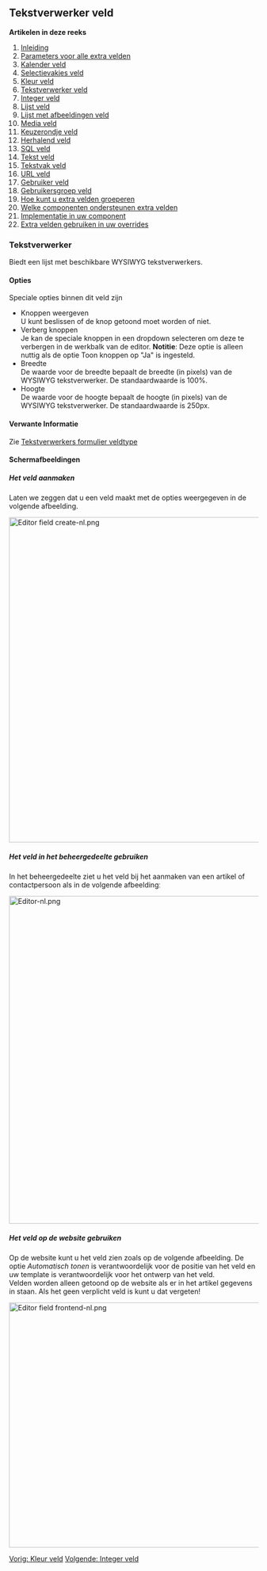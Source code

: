 <!-- Filename: J3.x:Adding_custom_fields/Editor_Field / Display title: Toevoegen extra velden/Tekstverwerker veld -->

## Tekstverwerker veld

**Artikelen in deze reeks**

1.  [Inleiding](https://docs.joomla.org/J3.x:Adding_custom_fields "Special:MyLanguage/J3.x:Adding custom fields")
2.  [Parameters voor alle extra
    velden](https://docs.joomla.org/J3.x:Adding_custom_fields/Parameters_for_all_Custom_Fields "Special:MyLanguage/J3.x:Adding custom fields/Parameters for all Custom Fields")
3.  [Kalender
    veld](https://docs.joomla.org/J3.x:Adding_custom_fields/Calendar_Field "Special:MyLanguage/J3.x:Adding custom fields/Calendar Field")
4.  [Selectievakjes
    veld](https://docs.joomla.org/J3.x:Adding_custom_fields/Checkboxes_Field "Special:MyLanguage/J3.x:Adding custom fields/Checkboxes Field")
5.  [Kleur
    veld](https://docs.joomla.org/J3.x:Adding_custom_fields/Color_Field "Special:MyLanguage/J3.x:Adding custom fields/Color Field")
6.  [Tekstverwerker
    veld](https://docs.joomla.org/J3.x:Adding_custom_fields/Editor_Field "Special:MyLanguage/J3.x:Adding custom fields/Editor Field")
7.  [Integer
    veld](https://docs.joomla.org/J3.x:Adding_custom_fields/Integer_Field "Special:MyLanguage/J3.x:Adding custom fields/Integer Field")
8.  [Lijst
    veld](https://docs.joomla.org/J3.x:Adding_custom_fields/List_Field "Special:MyLanguage/J3.x:Adding custom fields/List Field")
9.  [Lijst met afbeeldingen
    veld](https://docs.joomla.org/J3.x:Adding_custom_fields/ListOfImages_Field "Special:MyLanguage/J3.x:Adding custom fields/ListOfImages Field")
10. [Media
    veld](https://docs.joomla.org/J3.x:Adding_custom_fields/Media_Field "Special:MyLanguage/J3.x:Adding custom fields/Media Field")
11. [Keuzerondje
    veld](https://docs.joomla.org/J3.x:Adding_custom_fields/Radio_Field "Special:MyLanguage/J3.x:Adding custom fields/Radio Field")
12. [Herhalend
    veld](https://docs.joomla.org/J3.x:Adding_custom_fields/Repeatable_Field "Special:MyLanguage/J3.x:Adding custom fields/Repeatable Field")
13. [SQL
    veld](https://docs.joomla.org/J3.x:Adding_custom_fieldshttps://docs.joomla.org/J3.x:Adding%20custom%20fields/Sql%20Field)
14. [Tekst
    veld](https://docs.joomla.org/J3.x:Adding_custom_fields/Text_Field "Special:MyLanguage/J3.x:Adding custom fields/Text Field")
15. [Tekstvak
    veld](https://docs.joomla.org/J3.x:Adding_custom_fields/Textarea_Field "Special:MyLanguage/J3.x:Adding custom fields/Textarea Field")
16. [URL
    veld](https://docs.joomla.org/J3.x:Adding_custom_fields/Url_Field "Special:MyLanguage/J3.x:Adding custom fields/Url Field")
17. [Gebruiker
    veld](https://docs.joomla.org/J3.x:Adding_custom_fields/User_Field "Special:MyLanguage/J3.x:Adding custom fields/User Field")
18. [Gebruikersgroep
    veld](https://docs.joomla.org/J3.x:Adding_custom_fields/Usergroup_Field "Special:MyLanguage/J3.x:Adding custom fields/Usergroup Field")
19. [Hoe kunt u extra velden
    groeperen](https://docs.joomla.org/J3.x:Adding_custom_fields/How%CC%9E_can_you_group_custom_fields "Special:MyLanguage/J3.x:Adding custom fields/How̞ can you group custom fields")
20. [Welke componenten ondersteunen extra
    velden](https://docs.joomla.org/J3.x:Adding_custom_fields/What_components_are_supporting_custom_fields "Special:MyLanguage/J3.x:Adding custom fields/What components are supporting custom fields")
21. [Implementatie in uw
    component](https://docs.joomla.org/J3.x:Adding_custom_fields/Implement_into_your_component "Special:MyLanguage/J3.x:Adding custom fields/Implement into your component")
22. [Extra velden gebruiken in uw
    overrides](https://docs.joomla.org/J3.x:Adding_custom_fields/Overrides "Special:MyLanguage/J3.x:Adding custom fields/Overrides")

### Tekstverwerker

Biedt een lijst met beschikbare WYSIWYG tekstverwerkers.

#### Opties

Speciale opties binnen dit veld zijn

- Knoppen weergeven  
  U kunt beslissen of de knop getoond moet worden of niet.
- Verberg knoppen  
  Je kan de speciale knoppen in een dropdown selecteren om deze te
  verbergen in de werkbalk van de editor. **Notitie**: Deze optie is
  alleen nuttig als de optie Toon knoppen op "Ja" is ingesteld.
- Breedte  
  De waarde voor de breedte bepaalt de breedte (in pixels) van de
  WYSIWYG tekstverwerker. De standaardwaarde is 100%.
- Hoogte  
  De waarde voor de hoogte bepaalt de hoogte (in pixels) van de WYSIWYG
  tekstverwerker. De standaardwaarde is 250px.

#### Verwante Informatie

Zie [Tekstverwerkers formulier
veldtype](https://docs.joomla.org/Editors_form_field_type "Special:MyLanguage/Editors form field type")

#### Schermafbeeldingen

##### Het veld aanmaken

Laten we zeggen dat u een veld maakt met de opties weergegeven in de
volgende afbeelding.

<img
src="https://docs.joomla.org/images/thumb/d/d3/Editor_field_create-nl.png/800px-Editor_field_create-nl.png"
decoding="async"
srcset="https://docs.joomla.org/images/d/d3/Editor_field_create-nl.png 1.5x"
data-file-width="1149" data-file-height="943" width="800" height="657"
alt="Editor field create-nl.png" />

##### Het veld in het beheergedeelte gebruiken

In het beheergedeelte ziet u het veld bij het aanmaken van een artikel
of contactpersoon als in de volgende afbeeldingː

<img
src="https://docs.joomla.org/images/thumb/d/d5/Editor-nl.png/800px-Editor-nl.png"
decoding="async"
srcset="https://docs.joomla.org/images/d/d5/Editor-nl.png 1.5x"
data-file-width="1139" data-file-height="943" width="800" height="662"
alt="Editor-nl.png" />

##### Het veld op de website gebruiken

Op de website kunt u het veld zien zoals op de volgende afbeelding. De
optie *Automatisch tonen* is verantwoordelijk voor de positie van het
veld en uw template is verantwoordelijk voor het ontwerp van het veld.  
Velden worden alleen getoond op de website als er in het artikel
gegevens in staan. Als het geen verplicht veld is kunt u dat vergetenǃ

<img
src="https://docs.joomla.org/images/thumb/a/a9/Editor_field_frontend-nl.png/800px-Editor_field_frontend-nl.png"
decoding="async"
srcset="https://docs.joomla.org/images/a/a9/Editor_field_frontend-nl.png 1.5x"
data-file-width="1043" data-file-height="646" width="800" height="495"
alt="Editor field frontend-nl.png" />

<a href="https://docs.joomla.org/J3.x:Adding_custom_fields/Color_Field"
id="content-button" class="button expand success">Vorig: Kleur veld</a>
<a
href="https://docs.joomla.org/J3.x:Adding_custom_fields/Integer_Field"
id="content-button" class="button expand">Volgende: Integer veld</a>

